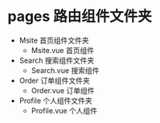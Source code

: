 # pages 路由组件文件夹

- Msite 首页组件文件夹
  - Msite.vue 首页组件
- Search 搜索组件文件夹
  - Search.vue 搜索组件
- Order 订单组件文件夹
  - Order.vue 订单组件
- Profile 个人组件文件夹
  - Profile.vue 个人组件
  